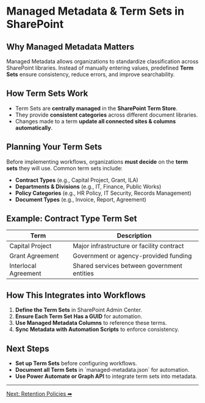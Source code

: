 <!-- description: Documentation about Managed Metadata & Term Sets in SharePoint for Your Organization. -->
# Managed Metadata & Term Sets in SharePoint

## Why Managed Metadata Matters
Managed Metadata allows organizations to standardize classification across SharePoint libraries. Instead of manually entering values, predefined **Term Sets** ensure consistency, reduce errors, and improve searchability.

## How Term Sets Work
- Term Sets are **centrally managed** in the **SharePoint Term Store**.
- They provide **consistent categories** across different document libraries.
- Changes made to a term **update all connected sites & columns automatically**.

## Planning Your Term Sets
Before implementing workflows, organizations **must decide** on the **term sets** they will use. Common term sets include:
- **Contract Types** (e.g., Capital Project, Grant, ILA)
- **Departments & Divisions** (e.g., IT, Finance, Public Works)
- **Policy Categories** (e.g., HR Policy, IT Security, Records Management)
- **Document Types** (e.g., Invoice, Report, Agreement)

## Example: Contract Type Term Set
| **Term** | **Description** |
|----------|---------------|
| Capital Project | Major infrastructure or facility contract |
| Grant Agreement | Government or agency-provided funding |
| Interlocal Agreement | Shared services between government entities |

## How This Integrates into Workflows
1. **Define the Term Sets** in SharePoint Admin Center.
2. **Ensure Each Term Set Has a GUID** for automation.
3. **Use Managed Metadata Columns** to reference these terms.
4. **Sync Metadata with Automation Scripts** to enforce consistency.

## Next Steps
- **Set up Term Sets** before configuring workflows.
- **Document all Term Sets** in \`managed-metadata.json\` for automation.
- **Use Power Automate or Graph API** to integrate term sets into metadata.


---

[Next: Retention Policies ➡](retention-policies.md)